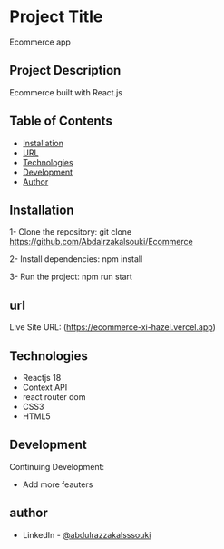 # Project Title

Ecommerce app

## Project Description

Ecommerce built with React.js

## Table of Contents

- [Installation](#installation)
- [URL](#url)
- [Technologies](#technologies)
- [Development](#development)
- [Author](#author)

## Installation

1- Clone the repository:
git clone https://github.com/Abdalrzakalsouki/Ecommerce

2- Install dependencies:
npm install

3- Run the project:
npm run start

## url

Live Site URL: (https://ecommerce-xi-hazel.vercel.app)

## Technologies

- Reactjs 18
- Context API
- react router dom
- CSS3
- HTML5

## Development

Continuing Development:

- Add more feauters

## author

- LinkedIn - [@abdulrazzakalsssouki](https://www.linkedin.com/in/abdulrazzakalsssouki)
